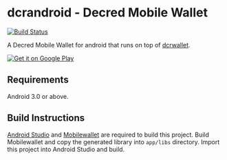 # dcrandroid - Decred Mobile Wallet

[![Build Status](https://travis-ci.org/decred/dcrandroid.svg?branch=master)](https://travis-ci.org/decred/dcrandroid)

A Decred Mobile Wallet for android that runs on top of [dcrwallet](https://github.com/decred/dcrwallet).

[![Get it on Google Play](https://play.google.com/intl/en_us/badges/static/images/badges/en_badge_web_generic.png)](https://play.google.com/store/apps/details?id=com.decred.dcrandroid.mainnet&pcampaignid=pcampaignidMKT-Other-global-all-co-prtnr-py-PartBadge-Mar2515-1)
   
## Requirements

Android 3.0 or above.

## Build Instructions
[Android Studio](https://developer.android.com/studio/index.html) and [Mobilewallet](https://github.com/raedahgroup/mobilewallet) are required to build this project. Build Mobilewallet and copy the generated library into `app/libs` directory. Import this project into Android Studio and build.
